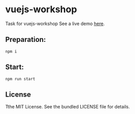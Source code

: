 # vuejs-workshop
Task for vuejs-workshop
See a live demo [here](#).

## Preparation:
```
npm i
```

## Start:
```
npm run start
```

## License
Tthe MIT License. See the bundled LICENSE file for details.

